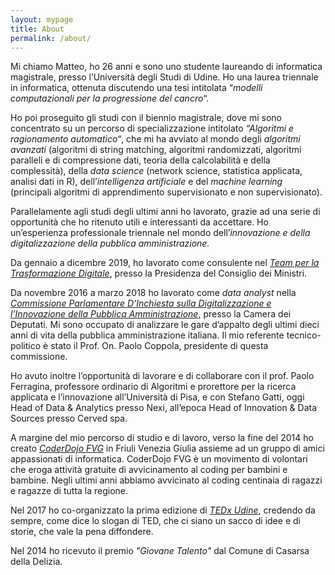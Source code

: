 ```yaml
---
layout: mypage
title: About
permalink: /about/
---
```


Mi chiamo Matteo, ho 26 anni e sono uno studente laureando di informatica magistrale, presso l’Università degli Studi di Udine. Ho una laurea triennale in informatica, ottenuta discutendo una tesi intitolata “<i>modelli computazionali per la progressione del cancro</i>“.

Ho poi proseguito gli studi con il biennio magistrale, dove mi sono concentrato su un percorso di specializzazione intitolato <i>“Algoritmi e ragionamento automatico“</i>, che mi ha avviato al mondo degli <i>algoritmi avanzati</i> (algoritmi di string matching, algoritmi randomizzati, algoritmi paralleli e di compressione dati, teoria della calcolabilità e della complessità), della <i>data science</i> (network science, statistica applicata, analisi dati in R), dell’<i>intelligenza artificiale</i> e del <i>machine learning</i> (principali algoritmi di apprendimento supervisionato e non supervisionato).

Parallelamente agli studi degli ultimi anni ho lavorato, grazie ad una serie di opportunità che ho ritenuto utili e interessanti da accettare. Ho un’esperienza professionale triennale nel mondo dell’<i>innovazione e della digitalizzazione della pubblica amministrazione.</i>

Da gennaio a dicembre 2019, ho lavorato come consulente nel <i>[Team per la Trasformazione Digitale][teamdigitalelink]</i>, presso la Presidenza del Consiglio dei Ministri.

Da novembre 2016 a marzo 2018 ho lavorato come <i>data analyst</i> nella <i>[Commissione Parlamentare D’Inchiesta sulla Digitalizzazione e l’Innovazione della Pubblica Amministrazione][commissionedigitalelink]</i>, presso la Camera dei Deputati. Mi sono occupato di analizzare le gare d’appalto degli ultimi dieci anni di vita della pubblica amministrazione italiana. Il mio referente tecnico-politico è stato il Prof. On. Paolo Coppola, presidente di questa commissione.

Ho avuto inoltre l’opportunità di lavorare e di collaborare con il prof. Paolo Ferragina, professore ordinario di Algoritmi e prorettore per la ricerca applicata e l’innovazione all’Università di Pisa, e con Stefano Gatti, oggi Head of Data & Analytics presso Nexi, all’epoca Head of Innovation & Data Sources presso Cerved spa.

A margine del mio percorso di studio e di lavoro, verso la fine del 2014 ho creato <i>[CoderDojo FVG][coderdojolink]</i> in Friuli Venezia Giulia assieme ad un gruppo di amici appassionati di informatica. CoderDojo FVG è un movimento di volontari che eroga attività gratuite di avvicinamento al coding per bambini e bambine. Negli ultimi anni abbiamo avvicinato al coding centinaia di ragazzi e ragazze di tutta la regione.

Nel 2017 ho co-organizzato la prima edizione di <i>[TEDx Udine][tedxudinelink]</i>, credendo da sempre, come dice lo slogan di TED, che ci siano un sacco di idee e di storie, che vale la pena diffondere.

Nel 2014 ho ricevuto il premio <i>"Giovane Talento"</i> dal Comune di Casarsa della Delizia.

[teamdigitalelink]: https://teamdigitale.governo.it/
[commissionedigitalelink]: https://docs.italia.it/italia/relazioni-commissioni-parlamentari/relazionecommissionedigitale-docs/it/bozza/index.html
[coderdojolink]: www.coderdojofvg.it
[tedxudinelink]: www.tedxudine.com
